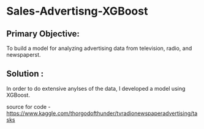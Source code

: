 
# Sales-Advertisng-XGBoost

## Primary Objective:

To build a model for analyzing advertising data from television, radio, and newspaperst. 

## Solution :

In order to do extensive anylses of the data, I developed a model using XGBoost.


source for code - https://www.kaggle.com/thorgodofthunder/tvradionewspaperadvertising/tasks
